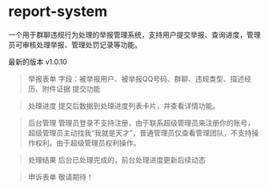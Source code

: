 # report-system
一个用于群聊违规行为处理的举报管理系统，支持用户提交举报、查询进度，管理员可审核处理举报、管理处罚记录等功能。

最新的版本 v1.0.10

>举报表单
字段：被举报用户、被举报QQ号码、群聊、违规类型、描述经历、附件证据
提交功能

> 处理进度
提交后数据到处理进度列表卡片，并查看详情功能。

> 后台管理
管理员登录不支持注册，由于联系超级管理员来注册你的账号，超级管理员主动找我“我就是天才”，普通管理员仅查看管理团队，不支持操作权利。由于超级管理员权利操作。

> 处理结果
后台已处理完成的，前台处理进度更新后续动态

> 申诉表单
敬请期待！
